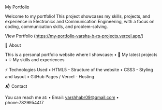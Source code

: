 My Portfolio

Welcome to my portfolio! This project showcases my skills, projects, and experience in Electronics and Communication Engineering, with a focus on coding, communication skills, and problem-solving.

View Portfolio (https://my-portfolio-varsha-b-rs-projects.vercel.app/)

📌 About

This is a personal portfolio website where I showcase:
	•	📝 My latest projects
	•	💡 My skills and experiences

⚡ Technologies Used
	•	HTML5 - Structure of the website
	•	CSS3 - Styling and layout
	•	GitHub Pages / Vercel - Hosting
 
📬 Contact

You can reach me at:
	•	Email: varshhabr09@gmail.com
	•	phone:7829954417
